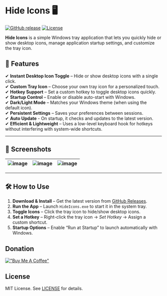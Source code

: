 # Hide Icons 🖥️
[![GitHub release](https://img.shields.io/github/v/release/emp0ry/Hide-Icons?label=Latest%20Version)](https://github.com/emp0ry/Hide-Icons/releases/latest)
[![License](https://img.shields.io/github/license/emp0ry/Hide-Icons)](LICENSE.txt)

**Hide Icons** is a simple Windows tray application that lets you quickly hide or show desktop icons, manage application startup settings, and customize the tray icon.

## 🚀 Features

✔ **Instant Desktop Icon Toggle** – Hide or show desktop icons with a single click.  
✔ **Custom Tray Icon** – Choose your own tray icon for a personalized touch.  
✔ **Hotkey Support** – Set a custom hotkey to toggle desktop icons quickly.  
✔ **Startup Control** – Enable or disable auto-start with Windows.  
✔ **Dark/Light Mode** – Matches your Windows theme (when using the default icon).  
✔ **Persistent Settings** – Saves your preferences between sessions.  
✔ **Auto Update** - On startup, it checks and updates to the latest version.  
✔ **Efficient & Lightweight** – Uses a low-level keyboard hook for hotkeys without interfering with system-wide shortcuts.

---

## 📸 Screenshots

| ![image](https://github.com/user-attachments/assets/6720dc64-987c-46bb-98e9-9306d2b1e357) | ![image](https://github.com/user-attachments/assets/b13c4bc6-651d-4667-a6af-5fa50b60a6f8) | ![image](https://github.com/user-attachments/assets/f2e712dc-4e3b-4349-8f4d-b0411ac7c23d) |
|---|---|---|

---

## 🛠️ How to Use

1. **Download & Install** – Get the latest version from [GitHub Releases](https://github.com/emp0ry/Hide-Icons/releases).  
2. **Run the App** – Launch `HideIcons.exe` to start it in the system tray.  
3. **Toggle Icons** – Click the tray icon to hide/show desktop icons.  
4. **Set a Hotkey** – Right-click the tray icon → *Set Hotkey* → Assign a custom shortcut.
5. **Startup Options** – Enable “Run at Startup” to launch automatically with Windows.  

## Donation

[!["Buy Me A Coffee"](https://www.buymeacoffee.com/assets/img/custom_images/orange_img.png)](https://www.buymeacoffee.com/emp0ry)

## License

MIT License. See [LICENSE](LICENSE.txt) for details.